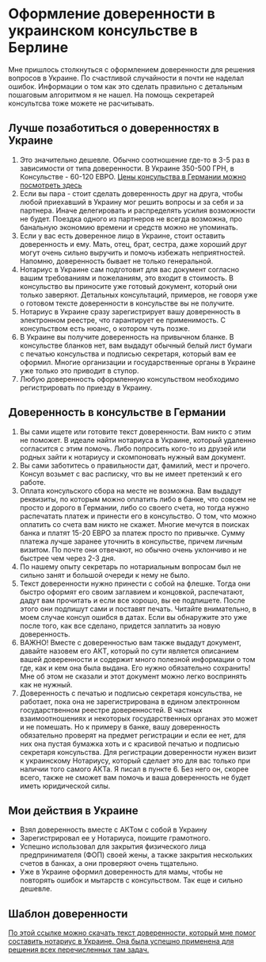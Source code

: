 # Оформление доверенности в украинском консульстве в Берлине
Мне пришлось столкнуться с оформлением доверенности для решения вопросов в Украине. По счастливой случайности я почти не наделал ошибок. Информации о том как это сделать правильно с детальным пошаговым алгоритмом я не нашел. На помощь секретарей консультсва тоже можете не расчитывать.

## Лучше позаботиться о доверенностях в Украине
1. Это значительно дешевле. Обычно соотношение где-то в 3-5 раз в зависимости от типа доверенности. В Украине 350-500 ГРН, в Консульстве - 60-120 ЕВРО. [Цены консульства в Германии можно посмотреть здесь](http://germany.mfa.gov.ua/ua/consular-affairs/consular-charges)
2. Если вы пара - стоит сделать доверенность друг на друга, чтобы любой приехавший в Украину мог решить вопросы и за себя и за партнера. Иначе делегировать и распределять усилия возможности не будет. Поездка одного из партнеров не всегда возможна, про банальную экономию времени и средств можно не упоминать.
3. Если у вас есть доверенное лицо в Украине, стоит оставить доверенность и ему. Мать, отец, брат, сестра, даже хороший друг могут очень сильно выручить и помочь избежать неприятностей. Напомню, доверенность бывает не только генеральной.
4. Нотариус в Украине сам подготовит для вас документ согласно вашим требованиям и пожеланиям, это входит в стоимость. В консульство вы приносите уже готовый документ, который они только заверяют. Детальных консультаций, примеров, не говоря уже о готовом тексте доверенности в консульстве вы не получите.
5. Нотариус в Украине сразу зарегистрирует вашу доверенность в электронном реестре, что гарантирует ее применимость. С консульством есть нюанс, о котором чуть позже.
6. В Украине вы получите доверенность на привычном бланке. В консульстве бланков нет, вам выдадут обычный белый лист бумаги с печатью консульства и подписью секретаря, который вам ее оформил. Многие организации и государственные органы в Украине уже только это приводит в ступор.
7. Любую доверенность оформленную консульством необходимо регистрировать по приезду в Украину.

## Доверенность в консульстве в Германии
1. Вы сами ищете или готовите текст доверенности. Вам никто с этим не поможет. В идеале найти нотариуса в Украине, который удаленно согласится с этим помочь. Либо попросить кого-то из друзей или родных зайти к нотариусу и скомпоновать нужный вам документ.
2. Вы сами заботитесь о правильности дат, фамилий, мест и прочего. Консул возьмет с вас расписку, что вы не имеет претензий к его работе.
3. Оплата консульского сбора на месте не возможна. Вам выдадут реквизиты, по которым можно оплатить либо в банке, что совсем не просто и дорого в Германии, либо со своего счета, но тогда нужно распечатать платеж и принести его в консульство. О том, что можно оплатить со счета вам никто не скажет. Многие мечутся в поисках банка и платят 15-20 ЕВРО за платеж просто по привычке. Сумму платежа лучше заранее уточнить в консульстве, причем личным визитом. По почте они отвечают, но обычно очень уклончиво и не быстрее чем через 2-3 дня.
4. По нашему опыту секретарь по нотариальным вопросам был не сильно занят и большой очереди к нему не было.
5. Текст доверенности нужно принести с собой на флешке. Тогда они быстро оформят его своим заглавием и концовкой, распечатают, дадут вам прочитать и если все хорошо, вы ее подпишете. После этого они подпишут сами и поставят печать. Читайте внимательно, в моем случае консул ошибся в датах. Если вы обнаружите это уже после того, как все сделано, придется заплатить за новую доверенность.
6. ВАЖНО! Вместе с доверенностью вам также выдадут документ, давайте назовем его АКТ, который по сути является описанием вашей доверенности и содержит много полезной информации о том где, как и кем она была выдана. Его нужно обязательно сохранить! Мне об этом не сказали и этот документ можно легко воспринять как не нужный.
7. Доверенность с печатью и подписью секретаря консульства, не работает, пока она не зарегистрирована в едином электронном государственном реестре доверенностей. В частных взаимоотношениях и некоторых государственных органах это может и не помешать. Но к примеру в банке, вашу доверенность обязательно проверят на предмет регистрации и если ее нет, для них она пустая бумажка хоть и с красивой печатью и подписью секретаря консульства. Для регистрации доверенности нужен визит к украинскому Нотариусу, который сделает это для вас только при наличии того самого АКТа. Я писал в пункте 6. Без него он, скорее всего, также не сможет вам помочь и ваша доверенность не будет иметь юридической силы.

## Мои действия в Украине
- Взял доверенность вместе с АКТом с собой в Украину
- Зарегистрировал ее у Нотариуса, поищите грамотного.
- Успешно использовал для закрытия физического лица предпринимателя (ФОП) своей жены, а также закрытия нескольких счетов в банках, а они проверяют очень тщательно.
- Уже в Украине оформил доверенность для мамы, чтобы не повторять ошибок и мытарств с консульством. Так еще и сильно дешевле.

## Шаблон доверенности
[По этой ссылке можно скачать текст доверенности, который мне помог составить нотариус в Украине. Она была успешно применена для решения всех перечисленных там задач.](https://docs.google.com/document/d/1PzU9PaHpYtrKtKfm0PILGdN4RHZTeqVCzNOGIhQXLzw/edit?usp=sharing)
